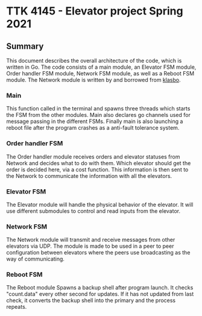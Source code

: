 TTK 4145 - Elevator project Spring 2021
=======================================


Summary
-------
This document describes the overall architecture of the code, which is written in Go. The code consists of a main module, an Elevator FSM module, Order handler FSM module, Network FSM module, as well as a Reboot FSM module. The Network module is written by and borrowed from [klasbo](https://github.com/klasbo).

### Main
This function called in the terminal and spawns three threads which starts the FSM from the other modules. Main also declares go channels used for message passing in the different FSMs. Finally main is also launching a reboot file after the program crashes as a anti-fault tolerance system.

### Order handler FSM
The Order handler module receives orders and elevator statuses from Network and decides what to do with them. Which elevator should get the order is decided here, via a cost function. This information is then sent to the Network to communicate the information with all the elevators.

### Elevator FSM
The Elevator module will handle the physical behavior of the elevator. It will use different submodules to control and read inputs from the elevator.

### Network FSM
The Network module will transmit and receive messages from other elevators via UDP. The module is made to be used in a peer to peer configuration between elevators where the peers use broadcasting as the way of communicating.

### Reboot FSM
The Reboot module Spawns a backup shell after program launch. It checks "count.data" every other second for updates. If it has not updated from last check, it converts the backup shell into the primary and the process repeats.